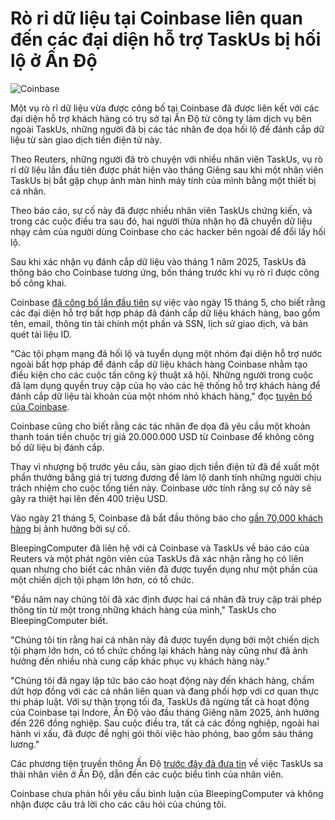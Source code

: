 # Rò rỉ dữ liệu tại Coinbase liên quan đến các đại diện hỗ trợ TaskUs bị hối lộ ở Ấn Độ

![Coinbase](https://www.bleepstatic.com/content/hl-images/2025/05/15/Coinbase-headpic.jpg)

Một vụ rò rỉ dữ liệu vừa được công bố tại Coinbase đã được liên kết với các đại diện hỗ trợ khách hàng có trụ sở tại Ấn Độ từ công ty làm dịch vụ bên ngoài TaskUs, những người đã bị các tác nhân đe dọa hối lộ để đánh cắp dữ liệu từ sàn giao dịch tiền điện tử này.

Theo Reuters, những người đã trò chuyện với nhiều nhân viên TaskUs, vụ rò rỉ dữ liệu lần đầu tiên được phát hiện vào tháng Giêng sau khi một nhân viên TaskUs bị bắt gặp chụp ảnh màn hình máy tính của mình bằng một thiết bị cá nhân.

Theo báo cáo, sự cố này đã được nhiều nhân viên TaskUs chứng kiến, và trong các cuộc điều tra sau đó, hai người thừa nhận họ đã chuyển dữ liệu nhạy cảm của người dùng Coinbase cho các hacker bên ngoài để đổi lấy hối lộ.

Sau khi xác nhận vụ đánh cắp dữ liệu vào tháng 1 năm 2025, TaskUs đã thông báo cho Coinbase tương ứng, bốn tháng trước khi vụ rò rỉ được công bố công khai.

Coinbase [đã công bố lần đầu tiên](https://www.bleepingcomputer.com/news/security/coinbase-discloses-breach-faces-up-to-400-million-in-losses/) sự việc vào ngày 15 tháng 5, cho biết rằng các đại diện hỗ trợ bất hợp pháp đã đánh cắp dữ liệu khách hàng, bao gồm tên, email, thông tin tài chính một phần và SSN, lịch sử giao dịch, và bản quét tài liệu ID.

"Các tội phạm mạng đã hối lộ và tuyển dụng một nhóm đại diện hỗ trợ nước ngoài bất hợp pháp để đánh cắp dữ liệu khách hàng Coinbase nhằm tạo điều kiện cho các cuộc tấn công kỹ thuật xã hội. Những người trong cuộc đã lạm dụng quyền truy cập của họ vào các hệ thống hỗ trợ khách hàng để đánh cắp dữ liệu tài khoản của một nhóm nhỏ khách hàng," đọc [tuyên bố của Coinbase](https://www.coinbase.com/blog/protecting-our-customers-standing-up-to-extortionists).

Coinbase cũng cho biết rằng các tác nhân đe dọa đã yêu cầu một khoản thanh toán tiền chuộc trị giá 20.000.000 USD từ Coinbase để không công bố dữ liệu bị đánh cắp.

Thay vì nhượng bộ trước yêu cầu, sàn giao dịch tiền điện tử đã đề xuất một phần thưởng bằng giá trị tương đương để làm lộ danh tính những người chịu trách nhiệm cho cuộc tống tiền này. Coinbase ước tính rằng sự cố này sẽ gây ra thiệt hại lên đến 400 triệu USD.

Vào ngày 21 tháng 5, Coinbase đã bắt đầu thông báo cho [gần 70,000 khách hàng](https://www.bleepingcomputer.com/news/security/coinbase-says-recent-data-breach-impacts-69-461-customers/) bị ảnh hưởng bởi sự cố.

BleepingComputer đã liên hệ với cả Coinbase và TaskUs về báo cáo của Reuters và một phát ngôn viên của TaskUs đã xác nhận rằng họ có liên quan nhưng cho biết các nhân viên đã được tuyển dụng như một phần của một chiến dịch tội phạm lớn hơn, có tổ chức.

"Đầu năm nay chúng tôi đã xác định được hai cá nhân đã truy cập trái phép thông tin từ một trong những khách hàng của mình," TaskUs cho BleepingComputer biết.

"Chúng tôi tin rằng hai cá nhân này đã được tuyển dụng bởi một chiến dịch tội phạm lớn hơn, có tổ chức chống lại khách hàng này cũng như đã ảnh hưởng đến nhiều nhà cung cấp khác phục vụ khách hàng này."

"Chúng tôi đã ngay lập tức báo cáo hoạt động này đến khách hàng, chấm dứt hợp đồng với các cá nhân liên quan và đang phối hợp với cơ quan thực thi pháp luật. Với sự thận trọng tối đa, TaskUs đã ngừng tất cả hoạt động của Coinbase tại Indore, Ấn Độ vào đầu tháng Giêng năm 2025, ảnh hưởng đến 226 đồng nghiệp. Sau cuộc điều tra, tất cả các đồng nghiệp, ngoài hai hành vi xấu, đã được đề nghị gói thôi việc hào phóng, bao gồm sáu tháng lương."

Các phương tiện truyền thông Ấn Độ [trước đây đã đưa tin](https://www.financialexpress.com/business/industry/taskus-indore-based-bpo-fires-over-300-employees-without-notice-sparks-staff-protests/3712402/) về việc TaskUs sa thải nhân viên ở Ấn Độ, dẫn đến các cuộc biểu tình của nhân viên.

Coinbase chưa phản hồi yêu cầu bình luận của BleepingComputer và không nhận được câu trả lời cho các câu hỏi của chúng tôi.